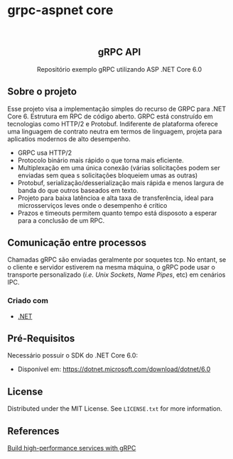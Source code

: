 # grpc-aspnet core
<div id="top"></div>
<br />
  <h2 align="center">gRPC API</h2>

  <p align="center">
    Repositório exemplo gRPC utilizando ASP .NET Core 6.0
  </p>
</div>

## Sobre o projeto

Esse projeto visa a implementação simples do recurso de GRPC para .NET Core 6. Estrutura em RPC de código aberto. GRPC está construído em tecnologias 
como HTTP/2 e Protobuf. Indiferente de plataforma oferece uma linguagem de contrato neutra em termos de linguagem, projeta para aplicatios modernos de alto desempenho.

- GRPC usa HTTP/2
- Protocolo binário mais rápido o que torna mais eficiente. 
- Multiplexação em uma única conexão (várias solicitações podem ser enviadas sem quea s solicitações bloqueiem umas as outras)
- Protobuf, serialização/desserialização mais rápida e menos largura de banda do que outros baseados em texto. 
- Projeto para baixa latêncioa e alta taxa de transferência, ideal para microsserviços leves onde o desempenho é crítico 
- Prazos e timeouts permitem quanto tempo está disposoto a esperar para a conclusão de um RPC. 

## Comunicação entre processos
Chamadas gRPC são enviadas geralmente por soquetes tcp. No entant, se o cliente e servidor estiverem na mesma máquina, o gRPC pode usar o transporte personalizado (*i.e.* *Unix Sockets*, *Name Pipes*, etc) em cenários IPC. 

### Criado com

* [.NET](https://dotnet.microsoft.com/download/dotnet/6.0)


## Pré-Requisitos

Necessário possuir o SDK do .NET Core 6.0:
* Disponível em: https://dotnet.microsoft.com/download/dotnet/6.0


<!-- LICENSE -->
## License

Distributed under the MIT License. See `LICENSE.txt` for more information.

## References
[Build high-performance services with gRPC](https://medium.com/swlh/build-high-performance-services-with-grpc-and-net-5-7605ffe9b2a2)